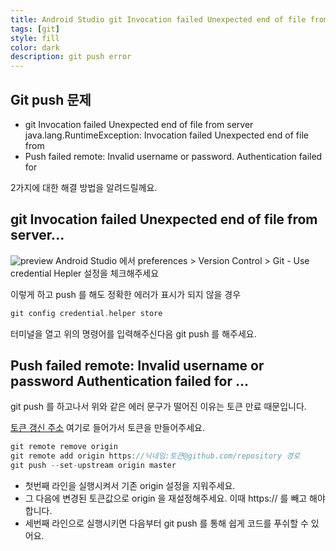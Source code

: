 ```yaml
---
title: Android Studio git Invocation failed Unexpected end of file from server java.lang.RuntimeException 해결방법
tags: [git]
style: fill
color: dark
description: git push error
---
```


## Git push 문제
- git Invocation failed Unexpected end of file from server java.lang.RuntimeException: Invocation failed Unexpected end of file from
- Push failed remote: Invalid username or password. Authentication failed for

2가지에 대한 해결 방법을 알려드릴께요.

## git Invocation failed Unexpected end of file from server...

![preview](https://user-images.githubusercontent.com/13310269/196841776-44f43f9c-ee65-4041-8fb6-609d10d7cd4e.png)
Android Studio 에서 preferences > Version Control > Git - Use credential Hepler 설정을 체크해주세요

이렇게 하고 push 를 해도 정확한 에러가 표시가 되지 않을 경우
```gradle
git config credential.helper store
```
터미널을 열고 위의 명령어를 입력해주신다음 git push 를 해주세요.


## Push failed remote: Invalid username or password Authentication failed for ...

git push 를 하고나서 위와 같은 에러 문구가 떨어진 이유는 토큰 만료 때문입니다.

[토큰 갱신 주소](https://github.com/settings/tokens) 여기로 들어가서 토큰을 만들어주세요.

```gradle
git remote remove origin
git remote add origin https://닉네임:토큰@github.com/repository 경로
git push --set-upstream origin master
```

- 첫번째 라인을 실행시켜서 기존 origin 설정을 지워주세요.
- 그 다음에 변경된 토큰값으로 origin 을 재설정해주세요. 이때 https:// 를 빼고 해야합니다.
- 세번째 라인으로 실행시키면 다음부터 git push 를 통해 쉽게 코드를 푸쉬할 수 있어요.

